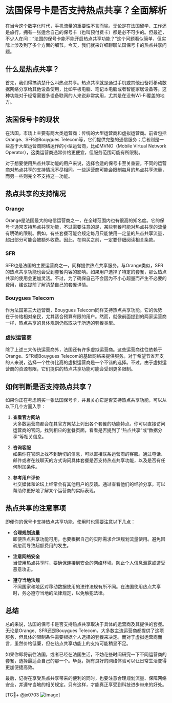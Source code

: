 # 法国保号卡是否支持热点共享？全面解析

在当今这个数字化时代，手机流量的重要性不言而喻。无论是在法国留学、工作还是旅行，拥有一张适合自己的保号卡（也叫预付费卡）都是必不可少的。但最近，不少人在问：“法国的保号卡能不能开启热点共享功能？”这个问题看似简单，但实际上涉及到了多个方面的细节。今天，我们就来详细聊聊法国保号卡的热点共享问题。

## 什么是热点共享？

首先，我们得搞清楚什么叫热点共享。热点共享就是通过手机或其他设备将移动数据网络分享给其他设备使用，比如平板电脑、笔记本电脑或者智能家居设备等。这种功能对于经常需要多设备联网的人来说非常实用，尤其是在没有Wi-Fi覆盖的地方。

## 法国保号卡的现状

在法国，市场上主要有两大类运营商：传统的大型运营商和虚拟运营商。前者包括Orange、SFR和Bouygues Telecom等，它们提供完整的通信服务；后者则是一些基于大型运营商网络运作的小型运营商，比如MVNO（Mobile Virtual Network Operator），这类运营商通常价格更便宜，但服务范围可能有所限制。

对于想要使用热点共享功能的用户来说，选择合适的保号卡至关重要。不同的运营商对热点共享的支持情况不尽相同。一些运营商可能会限制每月的热点共享流量，而另一些则完全不支持这一功能。

## 热点共享的支持情况

### Orange

Orange是法国最大的电信运营商之一，在全球范围内也有很高的知名度。它的保号卡通常支持热点共享功能，不过需要注意的是，某些套餐可能对热点共享的流量有明确的限制。例如，有些套餐可能会规定每月只能使用一定量的热点共享流量，超出部分可能会被额外收费。因此，在购买之前，一定要仔细阅读相关条款。

### SFR

SFR也是法国的主要运营商之一，同样提供热点共享服务。与Orange类似，SFR的热点共享功能也会受到套餐内容的影响。如果用户选择了特定的套餐，那么热点共享的使用会更加灵活。不过，为了确保自己不会因为不小心超量而产生不必要的费用，建议提前了解清楚自己的套餐详情。

### Bouygues Telecom

作为法国第三大运营商，Bouygues Telecom同样支持热点共享功能。它的优势在于价格相对亲民，尤其适合预算有限的用户。然而，就像前面提到的两家运营商一样，热点共享的具体规则仍然取决于所选的套餐类型。

### 虚拟运营商

除了上述三大传统运营商外，法国还有许多虚拟运营商。这些运营商往往依赖于Orange、SFR或Bouygues Telecom的基础网络来提供服务。对于希望节省开支的人来说，选择一个性价比高的虚拟运营商是一个不错的选择。不过，由于虚拟运营商的资源有限，它们提供的热点共享功能可能会受到更多限制。

## 如何判断是否支持热点共享？

如果你正在考虑购买一张法国保号卡，并且关心它是否支持热点共享功能，可以从以下几个方面入手：

1. **查看官方网站**  
   大多数运营商都会在其官方网站上列出各个套餐的功能特点。你可以直接访问运营商的官网，找到相应的套餐页面，看看是否提到了“热点共享”或“数据分享”等相关信息。

2. **咨询客服**  
   如果你在官网上找不到确切的信息，可以直接联系运营商的客服。通过电话、邮件或者在线聊天的方式询问具体套餐是否支持热点共享功能，以及是否有任何附加条件。

3. **参考用户评价**  
   社交媒体和论坛上经常会有其他用户的反馈。通过查看他们的经验分享，可以帮助你更好地了解某个运营商的实际表现。

## 热点共享的注意事项

即便你的保号卡支持热点共享功能，使用时也需要注意以下几点：

- **合理规划流量**  
  即便热点共享功能可用，也要根据自己的实际需求合理规划流量使用。避免因疏忽而导致超额费用的发生。

- **注意网络安全**  
  当使用热点共享时，要确保连接到安全的网络环境，防止个人信息泄露或遭受恶意攻击。

- **遵守当地法规**  
  不同国家和地区对移动数据使用的法律法规有所不同。在法国使用热点共享时，务必遵守当地的法律规定，以免触犯法律。

## 总结

总的来说，法国的保号卡是否支持热点共享取决于具体的运营商及其提供的套餐。无论是Orange、SFR还是Bouygues Telecom，大多数主流运营商都提供了这项服务，但具体的限制条件需要根据个人选择的套餐来决定。而对于虚拟运营商而言，虽然价格低廉，但在热点共享功能上的支持可能稍显不足。

如果你即将前往法国，或者已经在法国生活，不妨花些时间研究一下不同运营商的套餐，选择最适合自己的那一个。毕竟，拥有良好的网络体验可以让日常生活变得更加便捷高效。

最后，记得在享受热点共享带来的便利的同时，也要注意合理规划流量、保障网络安全，并遵守当地的相关规定。只有这样，才能真正享受到科技进步带来的好处。

[TG💪+ @jx0703 ![Image](https://github.com/user-attachments/assets/dbca1d08-cadb-493c-b0ec-ad6f7a83f270)]
